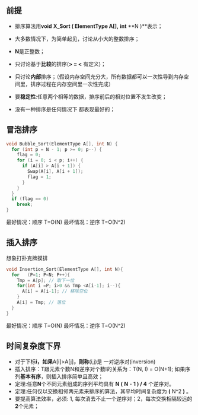 ## 前提

- 排序算法用**void** **X_Sort ( ElementType A[],** **int** **N )**表示；

- 大多数情况下，为简单起见，讨论从小大的整数排序；

- **N**是正整数；

- 只讨论基于**比较**的排序(**> = <** 有定义)；

- 只讨论**内部**排序；（假设内存空间充分大，所有数据都可以一次性导到内存空间里，排序过程在内存空间里一次性完成）

- 要**稳定性**:任意两个相等的数据，排序前后的相对位置不发生改变；

- 没有一种排序是任何情况下 都表现最好的；

  
  
## 冒泡排序

```c
void Bubble_Sort(ElementType A[], int N) {
  for (int p = N - 1; p >= 0; p--) {
    flag = 0;
    for (i = 0; i < p; i++) {
      if (A[i] > A[i + 1]) {
        Swap(A[i], A[i + 1]);
        flag = 1;
      }
    }
  }
  if (flag == 0)
    break;
}
```
最好情况：顺序 T=O(N)
最坏情况：逆序 T=O(N^2)



## 插入排序

想象打扑克牌摸排

```c
void Insertion_Sort(ElementType A[], int N){
  for	(P=1; P<N; P++){
    Tmp = A[p]; // 取下一位
    for(int i =P; i>0 && Tmp <A[i-1]; i--){
      A[i] = A[i-1]; // 移除空位
    }
    A[i] = Tmp; // 落位
  }
}
```

最好情况：顺序 T=O(N)
最坏情况：逆序 T=O(N^2)



## 时间复杂度下界

- 对于下标**i，如果**A[i]>A[j]**，则称**(i,j)是 一对逆序对(inversion)
- 插入排序：T跟元素个数N和逆序对个数I的关系为：T(N, I) = O(N+1); 如果序列**基本有序**，则插入排序简单且高效；
- 定理:任意**N**个不同元素组成的序列平均具有 **N** **(** **N** - **1 ) / 4** 个逆序对。
- 定理:任何仅以交换相邻两元素来排序的算法，其平均时间复杂度为  **(** N^2 **)** 。
- 要提高算法效率，必须: 1, 每次消去不止一个逆序对；2，每次交换相隔较远的**2**个元素；

